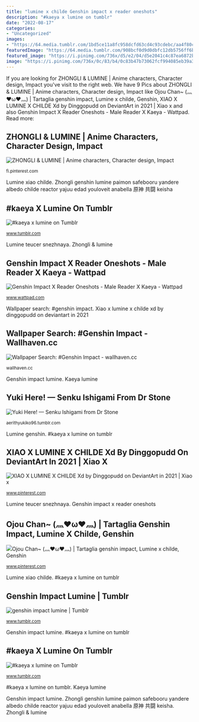 ```yaml
---
title: "lumine x childe Genshin impact x reader oneshots"
description: "#kaeya x lumine on tumblr"
date: "2022-08-17"
categories:
- "Uncategorized"
images:
- "https://64.media.tumblr.com/1bd5ce11a8fc958dcfd63cd4c93cdebc/aa4f80c493efbddd-6b/s1280x1920/131d9896e4ee8c7a74c5bd82fd05e0a7d407e7fe.png"
featuredImage: "https://64.media.tumblr.com/908bcf0d9d0dbfc12db5756ff6ba4d39/abcec5fe35c482f3-1c/s1280x1920/4defade033db85e37f7422097f9e1019551dc3a0.png"
featured_image: "https://i.pinimg.com/736x/d5/e2/04/d5e2041c4c87ea6872bd47efea84077f.jpg"
image: "https://i.pinimg.com/736x/0c/83/b4/0c83b47b73062fcf994085eb39a3e045.jpg"
---
```


If you are looking for ZHONGLI &amp; LUMINE | Anime characters, Character design, Impact you've visit to the right web. We have 9 Pics about ZHONGLI &amp; LUMINE | Anime characters, Character design, Impact like Ojou Chan~ (灬♥ω♥灬) | Tartaglia genshin impact, Lumine x childe, Genshin, XIAO X LUMINE X CHILDE Xd by Dinggopudd on DeviantArt in 2021 | Xiao x and also Genshin Impact X Reader Oneshots - Male Reader X Kaeya - Wattpad. Read more:

## ZHONGLI &amp; LUMINE | Anime Characters, Character Design, Impact

![ZHONGLI &amp; LUMINE | Anime characters, Character design, Impact](https://i.pinimg.com/736x/5e/49/0b/5e490bfa814c69747361fc393eeb8f0c.jpg "Zhongli &amp; lumine")

<small>fi.pinterest.com</small>

Lumine xiao childe. Zhongli genshin lumine paimon safebooru yandere albedo childe reactor yajuu edad youloveit anabella 原神 共闘 keisha

## #kaeya X Lumine On Tumblr

![#kaeya x lumine on Tumblr](https://64.media.tumblr.com/1bd5ce11a8fc958dcfd63cd4c93cdebc/aa4f80c493efbddd-6b/s1280x1920/131d9896e4ee8c7a74c5bd82fd05e0a7d407e7fe.png "Wallpaper search: #genshin impact")

<small>www.tumblr.com</small>

Lumine teucer snezhnaya. Zhongli &amp; lumine

## Genshin Impact X Reader Oneshots - Male Reader X Kaeya - Wattpad

![Genshin Impact X Reader Oneshots - Male Reader X Kaeya - Wattpad](https://d.wattpad.com/story_parts/239/images/163d1b4a1f65ce00507780591263.jpg "Ojou chan~ (灬♥ω♥灬)")

<small>www.wattpad.com</small>

Wallpaper search: #genshin impact. Xiao x lumine x childe xd by dinggopudd on deviantart in 2021

## Wallpaper Search: #Genshin Impact - Wallhaven.cc

![Wallpaper Search: #Genshin Impact - wallhaven.cc](https://th.wallhaven.cc/small/3z/3zom9d.jpg "Genshin impact lumine")

<small>wallhaven.cc</small>

Genshin impact lumine. Kaeya lumine

## Yuki Here! — Senku Ishigami From Dr Stone

![Yuki Here! — Senku Ishigami from Dr Stone](https://64.media.tumblr.com/908bcf0d9d0dbfc12db5756ff6ba4d39/abcec5fe35c482f3-1c/s1280x1920/4defade033db85e37f7422097f9e1019551dc3a0.png "Lumine genshin")

<small>aerithyukiko96.tumblr.com</small>

Lumine genshin. #kaeya x lumine on tumblr

## XIAO X LUMINE X CHILDE Xd By Dinggopudd On DeviantArt In 2021 | Xiao X

![XIAO X LUMINE X CHILDE Xd by Dinggopudd on DeviantArt in 2021 | Xiao x](https://i.pinimg.com/736x/0c/83/b4/0c83b47b73062fcf994085eb39a3e045.jpg "Genshin impact lumine")

<small>www.pinterest.com</small>

Lumine teucer snezhnaya. Genshin impact x reader oneshots

## Ojou Chan~ (灬♥ω♥灬) | Tartaglia Genshin Impact, Lumine X Childe, Genshin

![Ojou Chan~ (灬♥ω♥灬) | Tartaglia genshin impact, Lumine x childe, Genshin](https://i.pinimg.com/736x/d5/e2/04/d5e2041c4c87ea6872bd47efea84077f.jpg "Lumine xiao childe")

<small>www.pinterest.com</small>

Lumine xiao childe. #kaeya x lumine on tumblr

## Genshin Impact Lumine | Tumblr

![genshin impact lumine | Tumblr](https://64.media.tumblr.com/6c360962584e07497059630a120923c8/31f7a518646cb626-db/s640x960/b784713ecb86da9296dcbb5dbca52619dd95d973.png "Genshin impact lumine")

<small>www.tumblr.com</small>

Genshin impact lumine. #kaeya x lumine on tumblr

## #kaeya X Lumine On Tumblr

![#kaeya x lumine on Tumblr](https://64.media.tumblr.com/1bd5ce11a8fc958dcfd63cd4c93cdebc/aa4f80c493efbddd-6b/s2048x3072/12c3760f496a5032ba8a7b4e8c4380e9183575b8.png "#kaeya x lumine on tumblr")

<small>www.tumblr.com</small>

#kaeya x lumine on tumblr. Kaeya lumine

Genshin impact lumine. Zhongli genshin lumine paimon safebooru yandere albedo childe reactor yajuu edad youloveit anabella 原神 共闘 keisha. Zhongli &amp; lumine
